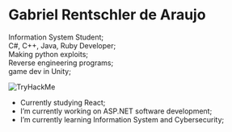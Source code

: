 <h1>Gabriel Rentschler de Araujo</h1>

Information System Student; <br>
C#, C++, Java, Ruby Developer; <br>
Making python exploits; <br>
Reverse engineering programs; <br>
game dev in Unity; <br>

<img src="https://tryhackme-badges.s3.amazonaws.com/madiness.png" alt="TryHackMe">

- Currently studying React;
- I’m currently working on ASP.NET software development;
- I’m currently learning Information System and Cybersecurity;
